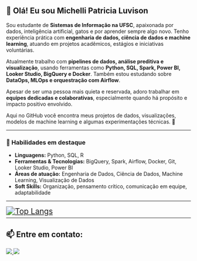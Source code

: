 ## 👋 Olá! Eu sou Michelli Patricia Luvison

Sou estudante de **Sistemas de Informação na UFSC**, apaixonada por dados, inteligência artificial, gatos e por aprender sempre algo novo. Tenho experiência prática com **engenharia de dados, ciência de dados e machine learning**, atuando em projetos acadêmicos, estágios e iniciativas voluntárias.

Atualmente trabalho com **pipelines de dados, análise preditiva e visualização**, usando ferramentas como **Python, SQL, Spark, Power BI, Looker Studio, BigQuery e Docker**. Também estou estudando sobre **DataOps, MLOps e orquestração com Airflow**.

Apesar de ser uma pessoa mais quieta e reservada, adoro trabalhar em **equipes dedicadas e colaborativas**, especialmente quando há propósito e impacto positivo envolvido.

Aqui no GitHub você encontra meus projetos de dados, visualizações, modelos de machine learning e algumas experimentações técnicas. 🌟

---

### 🚀 Habilidades em destaque

- **Linguagens:** Python, SQL, R  
- **Ferramentas & Tecnologias:** BigQuery, Spark, Airflow, Docker, Git, Looker Studio, Power BI  
- **Áreas de atuação:** Engenharia de Dados, Ciência de Dados, Machine Learning, Visualização de Dados  
- **Soft Skills:** Organização, pensamento crítico, comunicação em equipe, adaptabilidade  

---

<div style="display: inline-block; transform: scale(1.5); transform-origin: top left;">
  <a href="https://github.com/MimiChechelli"> 
    <img 
      src="https://github-readme-stats.vercel.app/api/top-langs/?username=MimiChechelli&layout=compact&langs_count=16&theme=tokyonight" 
      alt="Top Langs"
    />
  </a>
</div>

---

## 📫 Entre em contato:

<div> 
  <a href="https://www.linkedin.com/in/michelli-luvison-623649268/" target="_blank">
    <img src="https://img.shields.io/badge/-LinkedIn-%230077B5?style=for-the-badge&logo=linkedin&logoColor=white" target="_blank">
  </a> 
  <a href="mailto:michiluvison@gmail.com">
    <img src="https://img.shields.io/badge/-Gmail-%23333?style=for-the-badge&logo=gmail&logoColor=white" target="_blank">
  </a>
</div>
